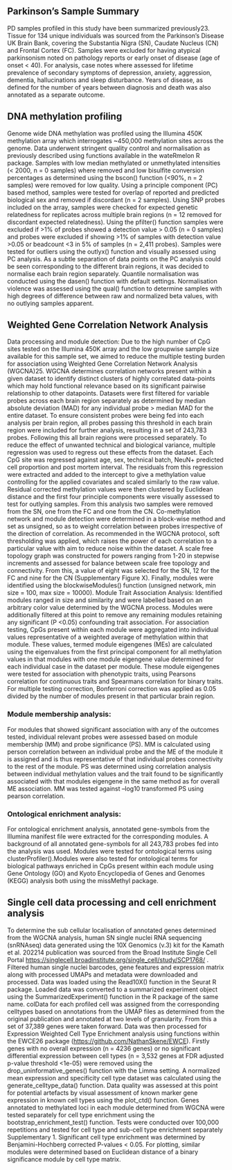 ## Parkinson’s Sample Summary 
PD samples profiled in this study have been summarized previously23. Tissue for 134 unique individuals was sourced from the Parkinson’s Disease UK Brain Bank, covering the Substantia Nigra (SN), Caudate Nucleus (CN) and Frontal Cortex (FC). Samples were excluded for having atypical parkinsonism noted on pathology reports or early onset of disease (age of onset < 40). For analysis, case notes where assessed for lifetime prevalence of secondary symptoms of depression, anxiety, aggression, dementia, hallucinations and sleep disturbance. Years of disease, as defined for the number of years between diagnosis and death was also annotated as a separate outcome.  

## DNA methylation profiling
Genome wide DNA methylation was profiled using the Illumina 450K methylation array which interrogates ~450,000 methylation sites across the genome. Data underwent stringent quality control and normalisation as previously described using functions available in the wateRmelon R package. Samples with low median methylated or unmethylated intensities (< 2000, n = 0 samples) where removed and low bisulfite conversion percentages as determined using the bscon() function (<90%, n = 2 samples) were removed for low quality. Using a principle component (PC) based method, samples were tested for overlap of reported and predicted biological sex and removed if discordant (n = 2 samples).  Using SNP probes included on the array, samples were checked for expected genetic relatedness for replicates across multiple brain regions (n = 12 removed for discordant expected relatedness). Using the pfilter() function samples were excluded if >1% of probes showed a detection value > 0.05 (n = 0 samples) and probes were excluded if showing >1% of samples with detection value >0.05 or beadcount <3 in 5% of samples (n = 2,411 probes).  Samples were tested for outliers using the outlyx() function and visually assessed using PC analysis. As a subtle separation of data points on the PC analysis could be seen corresponding to the different brain regions, it was decided to normalise each brain region separately. Quantile normalisation was conducted using the dasen() function with default settings. Normalisation violence was assessed using the qual() function to determine samples with high degrees of difference between raw and normalized beta values, with no outlying samples apparent.

## Weighted Gene Correlation Network Analysis
Data processing and module detection: Due to the high number of CpG sites tested on the Illumina 450K array and the low groupwise sample size available for this sample set, we aimed to reduce the multiple testing burden for association using Weighted Gene Correlation Network Analysis (WGCNA)25. WGCNA determines correlation networks present within a given dataset to identify distinct clusters of highly correlated data-points which may hold functional relevance based on its significant pairwise relationship to other datapoints. Datasets were first filtered for variable probes across each brain region separately as determined by median absolute deviation (MAD) for any individual probe > median MAD for the entire dataset. To ensure consistent probes were being fed into each analysis per brain region, all probes passing this threshold in each brain region were included for further analysis, resulting in a set of 243,783 probes. Following this all brain regions were processed separately. To reduce the effect of unwanted technical and biological variance, multiple regression was used to regress out these effects from the dataset. Each CpG site was regressed against age, sex, technical batch, NeuN+ predicted cell proportion and post mortem interval. The residuals from this regression were extracted and added to the intercept to give a methylation value controlling for the applied covariates and scaled similarly to the raw value. Residual corrected methylation values were then clustered by Euclidean distance and the first four principle components were visually assessed to test for outlying samples. From this analysis two samples were removed from the SN, one from the FC and one from the CN. Co-methylation network and module detection were determined in a block-wise method and set as unsigned, so as to weight correlation between probes irrespective of the direction of correlation. As recommended in the WGCNA protocol, soft thresholding was applied, which raises the power of each correlation to a particular value with aim to reduce noise within the dataset. A scale free topology graph was constructed for powers ranging from 1-20 in stepwise increments and assessed for balance between scale free topology and connectivity. From this, a value of eight was selected for the SN, 12 for the FC and nine for the CN (Supplementary Figure X). Finally, modules were identified using the blockwiseModules() function (unsigned network, min size = 100, max size = 10000).
Module Trait Association Analysis:  Identified modules ranged in size and similarity and were labelled based on an arbitrary color value determined by the WGCNA process. Modules were additionally filtered at this point to remove any remaining modules retaining any significant (P <0.05) confounding trait association. For association testing, CpGs present within each module were aggregated into individual values representative of a weighted average of methylation within that module. These values, termed module eigengenes (MEs) are calculated using the eigenvalues from the first principal component for all methylation values in that modules with one module eigengene value determined for each individual case in the dataset per module. These module eigengenes were tested for association with phenotypic traits, using Pearsons correlation for continuous traits and Spearmans correlation for binary traits. For multiple testing correction, Bonferroni correction was applied as 0.05 divided by the number of modules present in that particular brain region.  

### Module membership analysis:  
For modules that showed significant association with any of the outcomes tested, individual relevant probes were assessed based on module membership (MM) and probe significance (PS). MM is calculated using person correlation between an individual probe and the ME of the module it is assigned and is thus representative of that individual probes connectivity to the rest of the module. PS was determined using correlation analysis between individual methylation values and the trait found to be significantly associated with that modules eigengene in the same method as for overall ME association.  MM was tested against –log10 transformed PS using pearson correlation. 
### Ontological enrichment analysis:  
For ontological enrichment analysis, annotated gene-symbols from the Illumina manifest file were extracted for the corresponding modules. A background of all annotated gene-symbols for all 243,783 probes fed into the analysis was used. Modules were tested for ontological terms using clusterProfiler().Modules were also tested for ontological terms for biological pathways enriched in CpGs present within each module using Gene Ontology (GO) and Kyoto Encyclopedia of Genes and Genomes (KEGG) analysis both using the missMethyl package. 

## Single cell data processing and cell enrichment analysis
To determine the sub cellular localisation of annotated genes determined from the WGCNA analysis, human SN single nuclei RNA sequencing (snRNAseq) data generated using the 10X Genomics (v.3) kit for the Kamath et al. 202214 publication was sourced from the Broad Institute Single Cell Portal https://singlecell.broadinstitute.org/single_cell/study/SCP1768/ . Filtered human single nuclei barcodes, gene features and expression matrix along with processed UMAPs and metadata were downloaded and processed. Data was loaded using the Read10X() function in the Seurat R package. Loaded data was converted to a summarized experiment object using the SummarizedExperiment() function in the R package of the same name. colData for each profiled cell was assigned from the corresponding celltypes based on annotations from the UMAP files as determined from the original publication and annotated at two levels of granularity. From this a set of 37,389 genes were taken forward.  Data was then processed for Expression Weighted Cell Type Enrichment analysis using functions within the EWCE26 package (https://github.com/NathanSkene/EWCE). Firstly genes with no overall expression (n = 4236 genes) or no significant differential expression between cell types (n = 3,532 genes at FDR adjusted p-value threshold <1e-05) were removed using the drop_uninformative_genes() function with the Limma setting. A normalized mean expression and specificity cell type dataset was calculated using the generate_celltype_data() function. Data quality was assessed at this point for potential artefacts by visual assessment of known marker gene expression in known cell types using the plot_ctd() function. Genes annotated to methylated loci in each module determined from WGCNA were tested separately for cell type enrichment using the bootstrap_enrichment_test() function. Tests were conducted over 100,000 repetitions and tested for cell type and sub-cell type enrichment separately Supplementary 1. Significant cell type enrichment was determined by Benjamini-Hochberg corrected P-values < 0.05. For plotting, similar modules were determined based on Euclidean distance of a binary significance module by cell type matrix.

